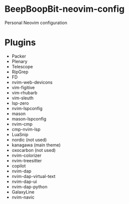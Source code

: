 # BeepBoopBit-neovim-config

Personal Neovim configuration

# Plugins

- Packer
- Plenary
- Telescope
- RipGrep
- FD
- nvim-web-devicons
- vim-figitive
- vim-rhubarb
- vim-sleuth
- lsp-zero
- nvim-lspconfig
- mason
- mason-lspconfig
- nvim-cmp
- cmp-nvim-lsp
- LuaSnip
- nordic (not used)
- kanagawa (main theme)
- oxocarbon (not used)
- nvim-colorizer
- nvim-treesitter
- copilot
- nvim-dap
- nvim-dap-virtual-text
- nvim-dap-ui
- nvim-dap-python
- GalaxyLine
- nvim-navic
